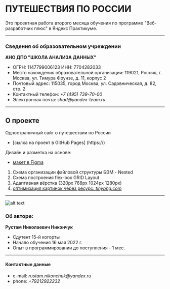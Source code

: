 # ПУТЕШЕСТВИЯ ПО РОССИИ
Это проектная работа второго месяца обучения по программе "Веб-разработчик плюс" в Яндекс Практикуме.

---
### Сведения об образовательном учреждении

**АНО ДПО "ШКОЛА АНАЛИЗА ДАННЫХ"** 
* ОГРН: 1147799006123 ИНН: 7704282033
* Место нахождения образовательной организации: 119021, Россия, г. Москва, ул. Тимура Фрунзе, д. 11, корпус 2
* Почтовый адрес: 115035, город Москва, ул. Садовническая, д. 82, стр. 2
* Контактный телефон: _+7 (495) 739-70-00_
* Электронная почта: _shad@yandex-team.ru_

---

## О проекте

Одностраничный сайт о путешествии по России

* [сылка на проект в GitHub Pages] (https://)

Дизайн и разметка на основе:
* [макет в Figma](https://www.figma.com/file/2cn9N9jSkmxD84oJik7xL7/JavaScript.-Sprint-4?node-id=0%3A1)

1. Схема организации файловой структуры БЭМ - Nested
2. Схема построения flex-box GRID Layout 
3. Адаптивная вёрстка (320px 768px 1024px 1280px)
4. [оптимизация картинок через ресурс: _tinypng.com_](https://tinypng.com/)

---
![alt text](https://yastatic.net/q/logoaas/v2/Яндекс.svg?circle=black&color=000&first=white "Logo")
### Об авторе:

**Рустам Николаевич Никончук** 
* Сдутент 15-й когорты
* Начало обучения 16 мая 2022 г. 
* Опыт в  программировании до поступления - 1 мес.


---
#### Контактные данные 

* e-mail: _rustam.nikonchuk@yandex.ru_
* phone: _+79212922232_

